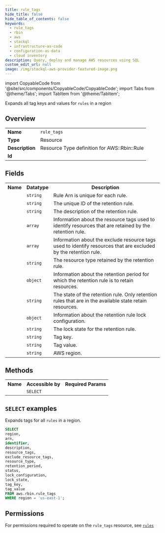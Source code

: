 ```yaml
---
title: rule_tags
hide_title: false
hide_table_of_contents: false
keywords:
  - rule_tags
  - rbin
  - aws
  - stackql
  - infrastructure-as-code
  - configuration-as-data
  - cloud inventory
description: Query, deploy and manage AWS resources using SQL
custom_edit_url: null
image: /img/stackql-aws-provider-featured-image.png
---
```


import CopyableCode from '@site/src/components/CopyableCode/CopyableCode';
import Tabs from '@theme/Tabs';
import TabItem from '@theme/TabItem';

Expands all tag keys and values for <code>rules</code> in a region

## Overview
<table>
<tbody>
<tr><td><b>Name</b></td><td><code>rule_tags</code></td></tr>
<tr><td><b>Type</b></td><td>Resource</td></tr>
<tr><td><b>Description</b></td><td>Resource Type definition for AWS::Rbin::Rule</td></tr>
<tr><td><b>Id</b></td><td><CopyableCode code="aws.rbin.rule_tags" /></td></tr>
</tbody>
</table>

## Fields
<table>
<tbody>
<tr><th>Name</th><th>Datatype</th><th>Description</th></tr><tr><td><CopyableCode code="arn" /></td><td><code>string</code></td><td>Rule Arn is unique for each rule.</td></tr>
<tr><td><CopyableCode code="identifier" /></td><td><code>string</code></td><td>The unique ID of the retention rule.</td></tr>
<tr><td><CopyableCode code="description" /></td><td><code>string</code></td><td>The description of the retention rule.</td></tr>
<tr><td><CopyableCode code="resource_tags" /></td><td><code>array</code></td><td>Information about the resource tags used to identify resources that are retained by the retention rule.</td></tr>
<tr><td><CopyableCode code="exclude_resource_tags" /></td><td><code>array</code></td><td>Information about the exclude resource tags used to identify resources that are excluded by the retention rule.</td></tr>
<tr><td><CopyableCode code="resource_type" /></td><td><code>string</code></td><td>The resource type retained by the retention rule.</td></tr>
<tr><td><CopyableCode code="retention_period" /></td><td><code>object</code></td><td>Information about the retention period for which the retention rule is to retain resources.</td></tr>
<tr><td><CopyableCode code="status" /></td><td><code>string</code></td><td>The state of the retention rule. Only retention rules that are in the available state retain resources.</td></tr>
<tr><td><CopyableCode code="lock_configuration" /></td><td><code>object</code></td><td>Information about the retention rule lock configuration.</td></tr>
<tr><td><CopyableCode code="lock_state" /></td><td><code>string</code></td><td>The lock state for the retention rule.</td></tr>
<tr><td><CopyableCode code="tag_key" /></td><td><code>string</code></td><td>Tag key.</td></tr>
<tr><td><CopyableCode code="tag_value" /></td><td><code>string</code></td><td>Tag value.</td></tr>
<tr><td><CopyableCode code="region" /></td><td><code>string</code></td><td>AWS region.</td></tr>
</tbody>
</table>

## Methods

<table>
<tbody>
  <tr>
    <th>Name</th>
    <th>Accessible by</th>
    <th>Required Params</th>
  </tr>
  <tr>
    <td><CopyableCode code="list_resources" /></td>
    <td><code>SELECT</code></td>
    <td><CopyableCode code="region" /></td>
  </tr>
</tbody>
</table>

## `SELECT` examples
Expands tags for all <code>rules</code> in a region.
```sql
SELECT
region,
arn,
identifier,
description,
resource_tags,
exclude_resource_tags,
resource_type,
retention_period,
status,
lock_configuration,
lock_state,
tag_key,
tag_value
FROM aws.rbin.rule_tags
WHERE region = 'us-east-1';
```


## Permissions

For permissions required to operate on the <code>rule_tags</code> resource, see <a href="/services/rbin/rules/#permissions"><code>rules</code></a>

